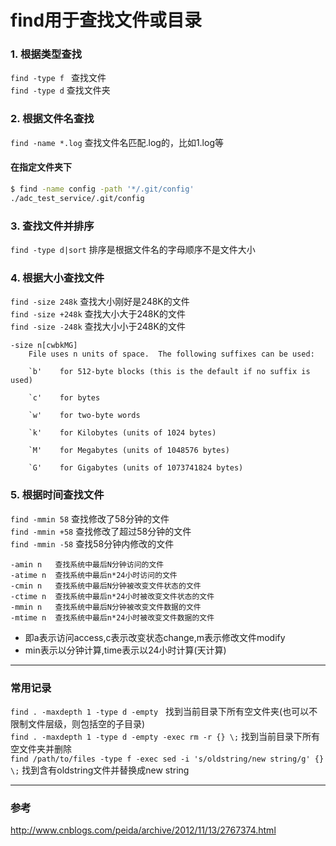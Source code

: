 find用于查找文件或目录
==


### 1. 根据类型查找

`find -type f ` 查找文件  
`find -type d`  查找文件夹  

### 2. 根据文件名查找

`find -name *.log` 查找文件名匹配.log的，比如1.log等

#### 在指定文件夹下
```bash
$ find -name config -path '*/.git/config'
./adc_test_service/.git/config
```


### 3. 查找文件并排序

`find -type d|sort`  排序是根据文件名的字母顺序不是文件大小

### 4. 根据大小查找文件
`find -size 248k`  查找大小刚好是248K的文件<br>
`find -size +248k` 查找大小大于248K的文件<br>
`find -size -248k` 查找大小小于248K的文件<br>

```man
-size n[cwbkMG]
    File uses n units of space.  The following suffixes can be used:

    `b'    for 512-byte blocks (this is the default if no suffix is used)

    `c'    for bytes

    `w'    for two-byte words

    `k'    for Kilobytes (units of 1024 bytes)

    `M'    for Megabytes (units of 1048576 bytes)

    `G'    for Gigabytes (units of 1073741824 bytes)
```

### 5. 根据时间查找文件
 `find -mmin 58` 查找修改了58分钟的文件  
 `find -mmin +58` 查找修改了超过58分钟的文件  
 `find -mmin -58` 查找58分钟内修改的文件  


```
-amin n   查找系统中最后N分钟访问的文件
-atime n  查找系统中最后n*24小时访问的文件
-cmin n   查找系统中最后N分钟被改变文件状态的文件
-ctime n  查找系统中最后n*24小时被改变文件状态的文件
-mmin n   查找系统中最后N分钟被改变文件数据的文件
-mtime n  查找系统中最后n*24小时被改变文件数据的文件
```
 - 即a表示访问access,c表示改变状态change,m表示修改文件modify
 - min表示以分钟计算,time表示以24小时计算(天计算)

---
### 常用记录
`find . -maxdepth 1 -type d -empty`    找到当前目录下所有空文件夹(也可以不限制文件层级，则包括空的子目录)  
`find . -maxdepth 1 -type d -empty -exec rm -r {} \;`  找到当前目录下所有空文件夹并删除  
`find /path/to/files -type f -exec sed -i 's/oldstring/new string/g' {} \;` 找到含有oldstring文件并替换成new string

---
### 参考 
http://www.cnblogs.com/peida/archive/2012/11/13/2767374.html
